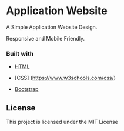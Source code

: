# Application Website

A Simple Application Website Design.

Responsive and Mobile Friendly.

### Built with 

* [HTML](https://www.w3schools.com/html/)

* [CSS] (https://www.w3schools.com/css/)

* [Bootstrap](https://getbootstrap.com/)

## License

This project is licensed under the MIT License 


